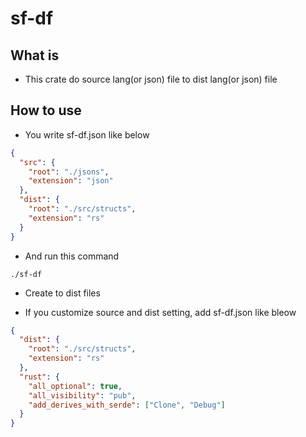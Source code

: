 # sf-df

## What is

- This crate do source lang(or json) file to dist lang(or json) file

## How to use

- You write sf-df.json like below

```json
{
  "src": {
    "root": "./jsons",
    "extension": "json"
  },
  "dist": {
    "root": "./src/structs",
    "extension": "rs"
  }
}
```

- And run this command

```shell
./sf-df
```

- Create to dist files

- If you customize source and dist setting, add sf-df.json like bleow

```json
{
  "dist": {
    "root": "./src/structs",
    "extension": "rs"
  },
  "rust": {
    "all_optional": true,
    "all_visibility": "pub",
    "add_derives_with_serde": ["Clone", "Debug"]
  }
}
```
